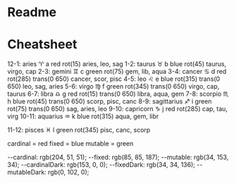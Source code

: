 # Readme

Cheatsheet
==========

12-1:  aries        ♈︎ a   red     rot(15)                 aries, leo, sag
1-2:   taurus       ♉︎ b   blue    rot(45)                 taurus, virgo, cap
2-3:   gemini       ♊︎ c   green   rot(75)                 gem, lib, aqua
3-4:   cancer       ♋︎ d   red     rot(285) trans(0 650)   cancer, scor, pisc
4-5:   leo          ♌︎ e   blue    rot(315) trans(0 650)   leo, sag, aries
5-6:   virgo        ♍︎ f   green   rot(345) trans(0 650)   virgo, cap, taurus
6-7:   libra        ♎︎ g   red     rot(15) trans(0 650)    libra, aqua, gem
7-8:   scorpio      ♏︎ h   blue    rot(45) trans(0 650)    scorp, pisc, canc
8-9:   sagittarius  ♐︎ i   green   rot(75) trans(0 650)    sag, aries, leo
9-10:  capricorn    ♑︎ j   red     rot(285)                cap, tau, virg
10-11: aquarius     ♒︎ k   blue    rot(315)                aqua, gem, libr

11-12: pisces       ♓︎ l   green   rot(345)                pisc, canc, scorp

cardinal = red
fixed = blue
mutable = green

--cardinal: rgb(204, 51, 51);
--fixed: rgb(85, 85, 187);
--mutable: rgb(34, 153, 34);
--cardinalDark: rgb(153, 0, 0);
--fixedDark: rgb(34, 34, 136);
--mutableDark: rgb(0, 102, 0);
